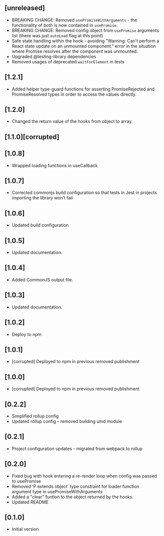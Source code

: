 ## [unreleased]

-   BREAKING CHANGE: Removed `usePromiseWithArguments` - the functionality of both is now contained in `usePromise`.
-   BREAKING CHANGE: Removed config object from `usePromise` arguments list (there was just `autoLoad` flag at this point)
-   Safe state handling within the hook - avoiding "Warning: Can't perform a React state update on an unmounted component." error in the situation where Promise resolves after the component was unmounted.
-   Upgraded @testing-library dependencies
-   Removed usages of deprecated `waitForElement` in tests

## [1.2.1]

-   Added helper type-guard functions for asserting PromiseRejected and PromiseResolved types in order to access the values directly.

## [1.2.0]

-   Changed the return value of the hooks from object to array.

## [1.1.0][corrupted]

## [1.0.8]

-   Wrapped loading functions in useCallback

## [1.0.7]

-   Corrected commonjs build configuration so that tests in Jest in projects importing the library won't fail

## [1.0.6]

-   Updated build configuration

## [1.0.5]

-   Updated documentation.

## [1.0.4]

-   Added CommonJS output file.

## [1.0.3]

-   Updated documentation.

## [1.0.2]

-   Deploy to npm

## [1.0.1]

-   [corrupted] Deployed to npm in previous removed publishment

## [1.0.0]

-   [corrupted] Deployed to npm in previous removed publishment

## [0.2.2]

-   Simplified rollup config
-   Updated rollup config - removed building umd module

## [0.2.1]

-   Project configuration updates - migrated from webpack to rollup

## [0.2.0]

-   Fixed bug with hook entering a re-render loop when config was passed to usePromise
-   Removed 'P extends object' type constraint for loader function argument type in usePromiseWithArguments
-   Added a "clear" funtion to the object returned by the hooks.
-   Updated README

## [0.1.0]

-   Initial version
